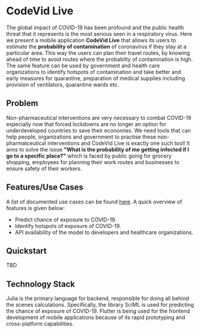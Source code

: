
# CodeVid Live
The global impact of COVID-19 has been profound and the public health threat that it represents is the most serious seen in a respiratory virus. Here we present a mobile application **CodeVid Live** that allows its users to estimate the **probability of contamination** of coronavirus if they stay at a particular area. This way the users can plan their travel routes, by knowing ahead of time to avoid routes where the probabilty of contamination is high. The same feature can be used by government and health care organizations to identify hotspots of contamination and take better and early measures for quarantine, preparation of medical supplies including provision of ventilators, quarantine wards etc.

## Problem
Non-pharmaceutical interventions are very necessary to combat COVID-19 especially now that forced lockdowns are no longer an option for underdeveloped countries to save their economies. We need tools that can help people, organizations and government to practise these non-pharmatceutical interventions and CodeVid Live is exactly one such tool! 
It aims to solve the issue **"What is the probability of me getting infected if I go to a specific place?"** which is faced by public going for grocery shopping, employees for planning their work routes and businesses to ensure safety of their workers.

## Features/Use Cases
A list of documented use cases can be found [here](https://github.com/MLH-Fellowship/CodeVidLive/issues/1). A quick overview of features is given below:
- Predict chance of exposure to COVID-19.
- Identify hotspots of exposure of COVID-19.
- API availability of the model to developers and healthcare organizations.

## Quickstart
TBD

## Technology Stack
Julia is the primary language for backend, responsible for doing all behind the scenes calculations. Specifically, the library SciML is used for predicting the chance of exposure of COVID-19. 
Flutter is being used for the frontend development of mobile applications because of its rapid prototyping and cross-platform capabilities.

